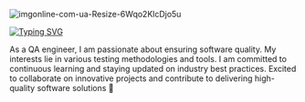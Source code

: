 
![imgonline-com-ua-Resize-6Wqo2KlcDjo5u](https://github.com/katarinaOzola-qa/katarinaOzola-qa/assets/148257986/c5cc010a-06fd-418c-8133-fd86b3edaed5) 

[![Typing SVG](https://readme-typing-svg.demolab.com?font=Fira+Code&pause=1000&color=000000&width=435&lines=Hello,world!+👋)](https://git.io/typing-svg)

As a QA engineer, I am passionate about ensuring software quality. My interests lie in various testing methodologies and tools. I am committed to continuous learning and staying updated on industry best practices. Excited to collaborate on innovative projects and contribute to delivering high-quality software solutions 🥰



<!---
katarinaOzola-qa/katarinaOzola-qa is a ✨ special ✨ repository because its `README.md` (this file) appears on your GitHub profile.
You can click the Preview link to take a look at your changes.
--->
